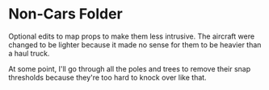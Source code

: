 # Non-Cars Folder

Optional edits to map props to make them less intrusive. The aircraft were changed to be lighter because it made no sense for them to be heavier than a haul truck.

At some point, I'll go through all the poles and trees to remove their snap thresholds because they're too hard to knock over like that.

